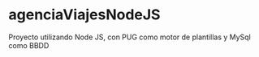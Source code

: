 # agenciaViajesNodeJS
Proyecto utilizando Node JS, con PUG como motor de plantillas y MySql como BBDD
